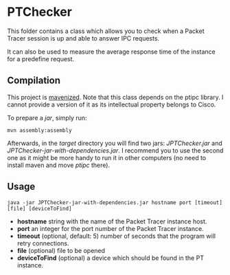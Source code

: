 # PTChecker

This folder contains a class which allows you to check when a Packet Tracer session is up and able to answer IPC requests.

It can also be used to measure the average response time of the instance for a predefine request.

## Compilation

This project is [mavenized](https://maven.apache.org/).
Note that this class depends on the ptipc library.
I cannot provide a version of it as its intellectual property belongs to Cisco.

To prepare a _jar_, simply run:

```
mvn assembly:assembly
```

Afterwards, in the _target_ directory you will find two jars: _JPTChecker.jar_ and _JPTChecker-jar-with-dependencies.jar_.
I recommend you to use the second one as it might be more handy to run it in other computers (no need to install maven and move _ptipc_ there).

## Usage

```
java -jar JPTChecker-jar-with-dependencies.jar hostname port [timeout] [file] [deviceToFind]
```

 * __hostname__ string with the name of the Packet Tracer instance host.
 * __port__ an integer for the port number of the Packet Tracer instance.
 * __timeout__ (optional, default: 5) number of seconds that the program will retry connections.
 * __file__ (optional) file to be opened
 * __deviceToFind__ (optional) a device which should be found in the PT instance.
